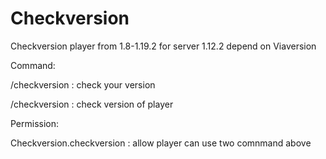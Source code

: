 # Checkversion
Checkversion player from 1.8-1.19.2 for server 1.12.2 depend on Viaversion

Command:

 /checkversion : check your version
 
 /checkversion <player> : check version of player
 
Permission:

  Checkversion.checkversion : allow player can use two comnmand above
